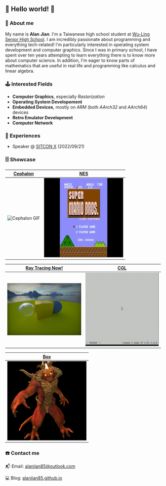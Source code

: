 ## 👋 Hello world! 👋

### 👦 **About me**
My name is **Alan Jian**. I'm a Taiwanese high school student at [Wu-Ling Senior High School](https://en.wikipedia.org/wiki/Wu-Ling_Senior_High_School). I am incredibly passionate about programming and everything tech-related! I'm particularly interested in operating system development and computer graphics. Since I was in primary school, I have spent over ten years attempting to learn everything there is to know more about computer science. In addition, I'm eager to know parts of mathematics that are useful in real life and programming like calculus and linear algebra.

### 🕹️ **Interested Fields**
* **Computer Graphics**, especially *Rasterization*
* **Operating System Developement**
* **Embedded Devices**, mostly on *ARM* (both *AArch32* and *AArch64*) devices
* **Retro Emulator Development**
* **Computer Network**

### 📜 **Experiences**
* Speaker @ [SITCON X](https://sitcon.org/2022/) (2022/09/21)

### 🗄️ **Showcase**
|   [Cephalon](https://github.com/alanjian85/cephalon)    | [NES](https://github.com/alanjian85/nes) |
|---------------------------------------------------------|------------------------------------------|
|              ![Cephalon GIF](cephalon.gif)              |            ![NES GIF](nes.gif)           |

| [Ray Tracing Now!](https://github.com/alanjian85/rtnow) | [CGL](https://github.com/alanjian85/cgl) |
|---------------------------------------------------------|------------------------------------------|
|             ![Ray Tracing Now! GIF](rtnow.png)          |            ![CGL GIF](cgl.gif)           |

|         [Box](https//github.com/alanjian85/box)         |
|---------------------------------------------------------|
|                     ![Box](box.png)                     |

### ☎️  **Contact me**
📬 Email: [alanjian85@outlook.com](mailto:alanjian85@outlook.com)

💻 Blog: [alanjian85.github.io](https://alanjian85.github.io/)
